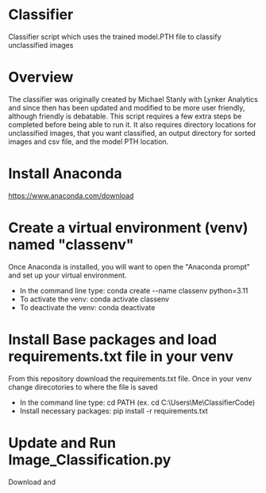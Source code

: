 # Classifier
Classifier script which uses the trained model.PTH file to classify unclassified images 

# Overview
The classifier was originally created by Michael Stanly with Lynker Analytics and since then has been updated and modified to be more user friendly, although friendly is debatable.
This script requires a few extra steps be completed before being able to run it. It also requires directory locations for unclassified images, that you want classified, an output directory for sorted images and csv file, and the model PTH location.

# Install Anaconda
https://www.anaconda.com/download

# Create a virtual environment (venv) named "classenv"
Once Anaconda is installed, you will want to open the "Anaconda prompt" and set up your virtual environment.   
- In the command line type: conda create --name classenv  python=3.11  
- To activate the venv: conda activate classenv  
- To deactivate the venv: conda deactivate  

# Install Base packages and load requirements.txt file in your venv    
From this repository download the requirements.txt file. Once in your venv change direcotories to where the file is saved     
- In the command line type: cd PATH (ex. cd C:\Users\Me\ClassifierCode)  
- Install necessary packages: pip install -r requirements.txt  

# Update and Run Image_Classification.py
Download and 
